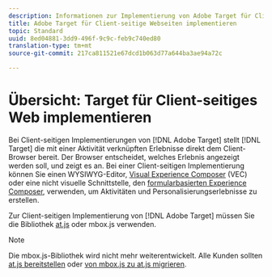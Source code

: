 ```yaml
---
description: Informationen zur Implementierung von Adobe Target für Client-seitiges Web.
title: Adobe Target für Client-seitige Webseiten implementieren
topic: Standard
uuid: 8ed04881-3dd9-496f-9c9c-feb9c740ed80
translation-type: tm+mt
source-git-commit: 217ca811521e67dcd1b063d77a644ba3ae94a72c

---
```



# Übersicht: Target für Client-seitiges Web implementieren

Bei Client-seitigen Implementierungen von [!DNL Adobe Target] stellt [!DNL Target] die mit einer Aktivität verknüpften Erlebnisse direkt dem Client-Browser bereit. Der Browser entscheidet, welches Erlebnis angezeigt werden soll, und zeigt es an. Bei einer Client-seitigen Implementierung können Sie einen WYSIWYG-Editor, [Visual Experience Composer](/help/c-experiences/c-visual-experience-composer/visual-experience-composer.md) (VEC) oder eine nicht visuelle Schnittstelle, den [formularbasierten Experience Composer](/help/c-experiences/form-experience-composer.md), verwenden, um Aktivitäten und Personalisierungserlebnisse zu erstellen.

Zur Client-seitigen Implementierung von [!DNL Adobe Target] müssen Sie die Bibliothek [at.js](/help/c-implementing-target/c-implementing-target-for-client-side-web/c-how-atjs-works/how-atjs-works.md) oder mbox.js verwenden.

>[!NOTE]
>
>Die mbox.js-Bibliothek wird nicht mehr weiterentwickelt. Alle Kunden sollten [at.js bereitstellen](/help/c-implementing-target/c-implementing-target-for-client-side-web/how-to-deployatjs/how-to-deployatjs.md) oder [von mbox.js zu at.js migrieren](/help/c-implementing-target/c-implementing-target-for-client-side-web/t-mbox-download/c-target-atjs-implementation/target-migrate-atjs.md).
